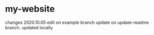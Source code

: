 # my-website
changes 2020.10.05
edit on example branch
update on update-readme branch.
updated locally
